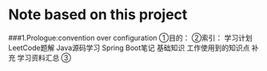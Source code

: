 # Note based on this project
###1.Prologue:convention over configuration
①目的：
②索引：
学习计划
LeetCode题解
Java源码学习
Spring Boot笔记
基础知识
工作使用到的知识点
补充
学习资料汇总
③


